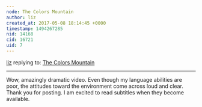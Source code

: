 ```yaml
---
node: The Colors Mountain
author: liz
created_at: 2017-05-08 18:14:45 +0000
timestamp: 1494267285
nid: 14168
cid: 16721
uid: 7
---
```




[liz](../profile/liz) replying to: [The Colors Mountain](../notes/imvec/05-08-2017/the-colors-mountain)

----
Wow, amazingly dramatic video. Even though my language abilities are poor, the attitudes toward the environment come across loud and clear. Thank you for posting. I am excited to read subtitles when they become available. 